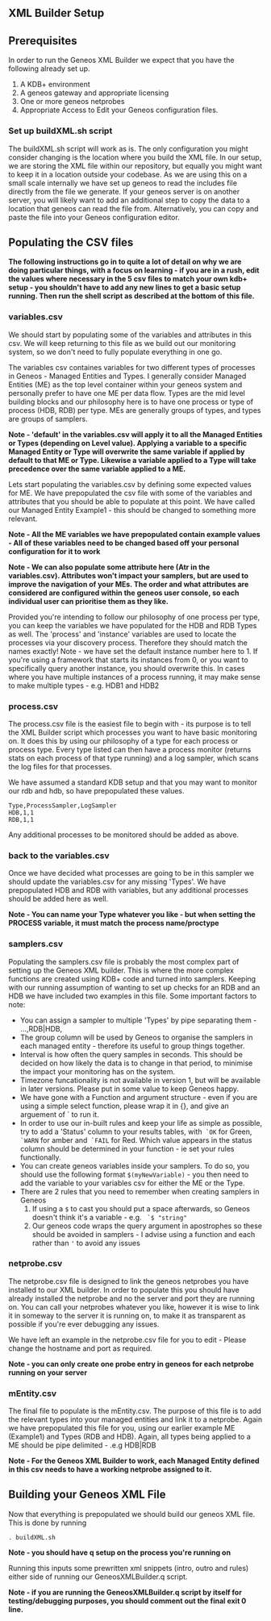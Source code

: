## XML Builder Setup

## Prerequisites

In order to run the Geneos XML Builder we expect that you have the following already set up.

1. A KDB+ environment
2. A geneos gateway and appropriate licensing
3. One or more geneos netprobes
4. Appropriate Access to Edit your Geneos configuration files.

### Set up buildXML.sh script

The buildXML.sh script will work as is. 
The only configuration you might consider changing is the location where you build the XML file.
In our setup, we are storing the XML file within our repository, but equally you might want to keep it in a location outside your codebase.
As we are using this on a small scale internally we have set up geneos to read the includes file directly from the file we generate. If your geneos server is on another server, you will likely want to add an additional step to copy the data to a location that geneos can read the file from. Alternatively, you can copy and paste the file into your Geneos configuration editor.  


## Populating the CSV files

**The following instructions go in to quite a lot of detail on why we are doing particular things, with a focus on learning - if you are in a rush, edit the values where necessary in the 5 csv files to match your own kdb+ setup - you shouldn't have to add any new lines to get a basic setup running. Then run the shell script as described at the bottom of this file.**

### variables.csv

We should start by populating some of the variables and attributes in this csv. We will keep returning to this file as we build out our monitoring system, so we don't need to fully populate everything in one go.

The variables csv containes variables for two different types of processes in Geneos - Managed Entities and Types. I generally consider Managed Entities (ME) as the top level container within your geneos system and personally prefer to have one ME per data flow. Types are the mid level building blocks and our philosophy here is to have one process or type of process (HDB, RDB) per type. MEs are generally groups of types, and types are groups of samplers.

**Note - 'default' in the variables.csv will apply it to all the Managed Entities or Types (depending on Level value). Applying a variable to a specific Managed Entity or Type will overwrite the same variable if applied by default to that ME or Type. Likewise a variable applied to a Type will take precedence over the same variable applied to a ME.**

Lets start populating the variables.csv by defining some expected values for ME. We have prepopulated the csv file with some of the variables and attributes that you should be able to populate at this point. We have called our Managed Entity Example1 - this should be changed to something more relevant.

**Note - All the ME variables we have prepopulated contain example values - All of these variables need to be changed based off your personal configuration for it to work**

**Note -  We can also populate some attribute here (Atr in the variables.csv). Attributes won't impact your samplers, but are used to improve the navigation of your MEs. The order and what attributes are considered are configured within the geneos user console, so each individual user can prioritise them as they like.**

Provided you're intending to follow our philosophy of one process per type, you can keep the variables we have populated for the HDB and RDB Types as well.
The 'process' and 'instance' variables are used to locate the processes via your discovery process. Therefore they should match the names exactly!
Note - we have set the default instance number here to 1. If you're using a framework that starts its instances from 0, or you want to specifically query another instance, you should overwrite this. In cases where you have multiple instances of a process running, it may make sense to make multiple types - e.g. HDB1 and HDB2 

### process.csv

The process.csv file is the easiest file to begin with - its purpose is to tell the XML Builder script which processes you want to have basic monitoring on.
It does this by using our philosophy of a type for each process or process type. Every type listed can then have a process monitor (returns stats on each process of that type running) and a log sampler, which scans the log files for that processes.

We have assumed a standard KDB setup and that you may want to monitor our rdb and hdb, so have prepopulated these values. 

```
Type,ProcessSampler,LogSampler
HDB,1,1
RDB,1,1
```

Any additional processes to be monitored should be added as above.

### back to the variables.csv

Once we have decided what processes are going to be in this sampler we should update the variables.csv for any missing 'Types'. We have prepopulated HDB and RDB with variables, but any additional processes should be added here as well.

**Note - You can name your Type whatever you like - but when setting the PROCESS variable, it must match the process name/proctype** 

### samplers.csv

Populating the samplers.csv file is probably the most complex part of setting up the Geneos XML builder.
This is where the more complex functions are created using KDB+ code and turned into samplers. 
Keeping with our running assumption of wanting to set up checks for an RDB and an HDB we have included two examples in this file.
Some important factors to note:
- You can assign a sampler to multiple 'Types' by pipe separating them - ...,RDB|HDB,
- The group column will be used by Geneos to organise the samplers in each managed entity - therefore its useful to group things together.
- Interval is how often the query samples in seconds. This should be decided on how likely the data is to change in that period, to minimise the impact your monitoring has on the system.
- Timezone funcationality is not available in version 1, but will be available in later versions. Please put in some value to keep Geneos happy.
- We have gone with a Function and argument structure - even if you are using a simple select function, please wrap it in {}, and give an arguement of ` to run it.
- In order to use our in-built rules and keep your life as simple as possible, try to add a 'Status' column to your results tables, with`` `OK`` for Green,`` `WARN`` for amber and`` `FAIL`` for Red. Which value appears in the status column should be determined in your function - ie set your rules functionally. 
- You can create geneos variables inside your samplers. To do so, you should use the following format `$(myNewVariable)` - you then need to add the variable to your variables csv for either the ME or the Type.
- There are 2 rules that you need to remember when creating samplers in Geneos
  1. If using a `$` to cast you should put a space afterwards, so Geneos doesn't think it's a variable - e.g. `` `$ "string"``
  2. Our geneos code wraps the query argument in apostrophes so these should be avoided in samplers - I advise using a function and each rather than `'` to avoid any issues


### netprobe.csv

The netprobe.csv file is designed to link the geneos netprobes you have installed to our XML builder. In order to populate this you should have already installed the netprobe and no the server and port they are running on.
You can call your netprobes whatever you like, however it is wise to link it in someway to the server it is running on, to make it as transparent as possible if you're ever debugging any issues.

We have left an example in the netprobe.csv file for you to edit - Please change the hostname and port as required.

**Note - you can only create one probe entry in geneos for each netprobe running on your server**

### mEntity.csv

The final file to populate is the mEntity.csv. The purpose of this file is to add the relevant types into your managed entities and link it to a netprobe.
Again we have prepopulated this file for you, using our earlier example ME (Example1) and Types (RDB and HDB). Again, all types being applied to a ME should be pipe delimited - .e.g HDB|RDB

**Note - For the Geneos XML Builder to work, each Managed Entity defined in this csv needs to have a working netprobe assigned to it.**

## Building your Geneos XML File

Now that everything is prepopulated we should build our geneos XML file.
This is done by running
```
. buildXML.sh
```
**Note - you should have q setup on the process you're running on**

Running this inputs some prewritten xml snippets (intro, outro and rules) either side of running our GeneosXMLBuilder.q script. 

**Note - if you are running the GeneosXMLBuilder.q script by itself for testing/debugging purposes, you should comment out the final exit 0 line.**
